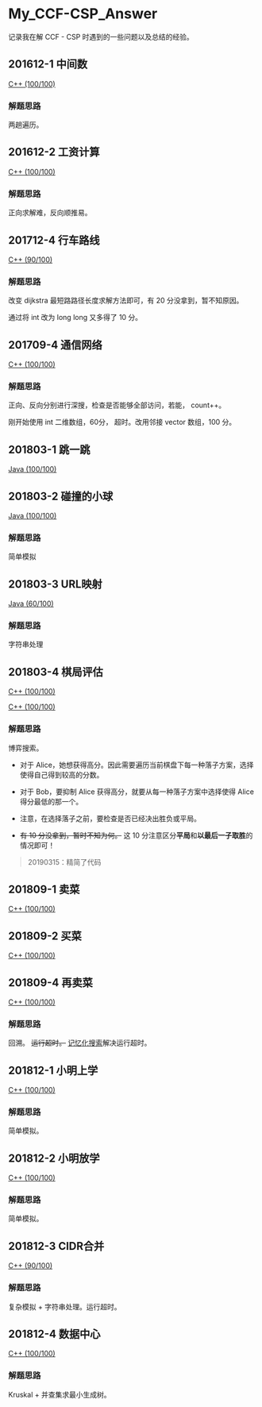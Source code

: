 # My_CCF-CSP_Answer
记录我在解 CCF - CSP 时遇到的一些问题以及总结的经验。

## 201612-1 中间数

[C++ (100/100)](https://github.com/Heliovic/My_CCF-CSP_Answer/blob/master/201612/20161201/main.cpp)

### 解题思路

两趟遍历。

## 201612-2 工资计算

[C++ (100/100)](https://github.com/Heliovic/My_CCF-CSP_Answer/blob/master/201612/20161202/main.cpp)

### 解题思路

正向求解难，反向顺推易。

## 201712-4 行车路线

[C++ (90/100)](https://github.com/Heliovic/My_CCF-CSP_Answer/blob/master/201712/20171204/main.cpp)

### 解题思路

改变 dijkstra 最短路路径长度求解方法即可，有 20 分没拿到，暂不知原因。

通过将 int 改为 long long 又多得了 10 分。

## 201709-4 通信网络

[C++ (100/100)](https://github.com/Heliovic/My_CCF-CSP_Answer/blob/master/201709/20170904/main.cpp)

### 解题思路

正向、反向分别进行深搜，检查是否能够全部访问，若能， count++。

刚开始使用 int 二维数组，60分， 超时。改用邻接 vector 数组，100 分。

## 201803-1 跳一跳

[Java (100/100)](https://github.com/Heliovic/My_CCF-CSP_Answer/blob/master/201803/20180301/Main.java)

## 201803-2 碰撞的小球

[Java (100/100)](https://github.com/Heliovic/My_CCF-CSP_Answer/blob/master/201803/20180302/Main.java)

### 解题思路

简单模拟

## 201803-3 URL映射

[Java (60/100)](https://github.com/Heliovic/My_CCF-CSP_Answer/blob/master/201803/20180303/Main.java)

### 解题思路

字符串处理

## 201803-4 棋局评估

[C++ (100/100)](https://github.com/Heliovic/My_CCF-CSP_Answer/blob/master/201803/20180304/main.cpp)

[C++ (100/100)](https://github.com/Heliovic/My_CCF-CSP_Answer/blob/master/201803/20180304/main-new.cpp)

### 解题思路

博弈搜索。

* 对于 Alice，她想获得高分。因此需要遍历当前棋盘下每一种落子方案，选择使得自己得到较高的分数。

* 对于 Bob，要抑制 Alice 获得高分，就要从每一种落子方案中选择使得 Alice 得分最低的那一个。

* 注意，在选择落子之前，要检查是否已经决出胜负或平局。

* ~~有 10 分没拿到，暂时不知为何。~~ 这 10 分注意区分**平局**和**以最后一子取胜**的情况即可！

> 20190315：精简了代码

## 201809-1 卖菜

[C++ (100/100)](https://github.com/Heliovic/My_CCF-CSP_Answer/blob/master/201809/20180901/main.cpp)

## 201809-2 买菜

[C++ (100/100)](https://github.com/Heliovic/My_CCF-CSP_Answer/blob/master/201809/20181202/main.cpp)

## 201809-4 再卖菜

[C++ (100/100)](https://github.com/Heliovic/My_CCF-CSP_Answer/blob/master/201809/20181204/main.cpp)

### 解题思路

回溯。 ~~运行超时。~~ [记忆化搜索](https://github.com/Heliovic/My_CCF-CSP_Answer/blob/master/201809/20181204/main.cpp#L24)解决运行超时。

## 201812-1 小明上学

[C++ (100/100)](https://github.com/Heliovic/My_CCF-CSP_Answer/blob/master/201812/20181201/main.cpp)

### 解题思路

简单模拟。

## 201812-2 小明放学

[C++ (100/100)](https://github.com/Heliovic/My_CCF-CSP_Answer/blob/master/201812/20181202/main.cpp)

### 解题思路

简单模拟。

## 201812-3 CIDR合并

[C++ (90/100)](https://github.com/Heliovic/My_CCF-CSP_Answer/blob/master/201812/20181203/main.cpp)

### 解题思路

复杂模拟 + 字符串处理。运行超时。

## 201812-4 数据中心

[C++ (100/100)](https://github.com/Heliovic/My_CCF-CSP_Answer/blob/master/201812/20181204/main.cpp)

### 解题思路

Kruskal + 并查集求最小生成树。
